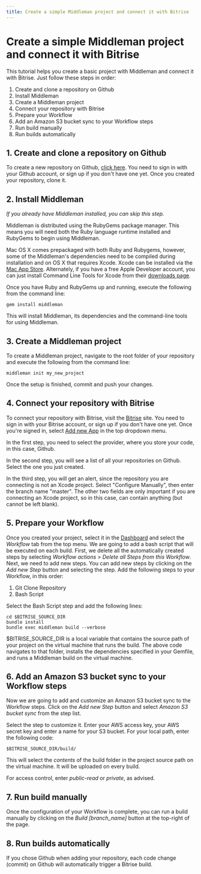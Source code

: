 ```yaml
---
title: Create a simple Middleman project and connect it with Bitrise
---
```


# Create a simple Middleman project and connect it with Bitrise

This tutorial helps you create a basic project with Middleman and connect it with Bitrise. Just follow these steps in order:

1. Create and clone a repository on Github
2. Install Middleman
3. Create a Middleman project
4. Connect your repository with Bitrise
5. Prepare your Workflow
6. Add an Amazon S3 bucket sync to your Workflow steps
7. Run build manually
8. Run builds automatically

## 1. Create and clone a repository on Github

To create a new repository on Github, [click here](https://github.com/repositories/new). You need to sign in with your Github account, or sign up if you don't have one yet. Once you created your repository, clone it.

## 2. Install Middleman

*If you already have Middleman installed, you can skip this step.*

Middleman is distributed using the RubyGems package manager. This means you will need both the Ruby language runtime installed and RubyGems to begin using Middleman.

Mac OS X comes prepackaged with both Ruby and Rubygems, however, some of the Middleman's dependencies need to be compiled during installation and on OS X that requires Xcode. Xcode can be installed via the [Mac App Store](http://itunes.apple.com/us/app/xcode/id497799835?ls=1&mt=12). Alternately, if you have a free Apple Developer account, you can just install Command Line Tools for Xcode from their [downloads page](https://developer.apple.com/downloads/index.action).

Once you have Ruby and RubyGems up and running, execute the following from the command line:

	gem install middleman

This will install Middleman, its dependencies and the command-line tools for using Middleman.

## 3. Create a Middleman project

To create a Middleman project, navigate to the root folder of your repository and execute the following from the command line:

	middleman init my_new_project

Once the setup is finished, commit and push your changes.

## 4. Connect your repository with Bitrise

To connect your repository with Bitrise, visit the [Bitrise](http://www.bitrise.io/) site. You need to sign in with your Bitrise account, or sign up if you don't have one yet. Once you're signed in, select [Add new App](http://www.bitrise.io/apps/add) in the top dropdown menu.

In the first step, you need to select the provider, where you store your code, in this case, Github.

In the second step, you will see a list of all your repositories on Github. Select the one you just created.

In the third step, you will get an alert, since the repository you are connecting is not an Xcode project. Select "Configure Manually", then enter the branch name "master". The other two fields are only important if you are connecting an Xcode project, so in this case, can contain anything (but cannot be left blank).

## 5. Prepare your Workflow

Once you created your project, select it in the [Dashboard](http://www.bitrise.io/dashboard) and select the *Workflow* tab from the top menu. We are going to add a bash script that will be executed on each build. First, we delete all the automatically created steps by selecting *Workflow actions > Delete all Steps from this Workflow*. Next, we need to add new steps. You can add new steps by clicking on the *Add new Step* button and selecting the step. Add the following steps to your Workflow, in this order:

1. Git Clone Repository
2. Bash Script

Select the Bash Script step and add the following lines:

	cd $BITRISE_SOURCE_DIR
	bundle install
	bundle exec middleman build --verbose

$BITRISE_SOURCE_DIR is a local variable that contains the source path of your project on the virtual machine that runs the build. The above code navigates to that folder, installs the dependencies specified in your Gemfile, and runs a Middleman build on the virtual machine.

## 6. Add an Amazon S3 bucket sync to your Workflow steps

Now we are going to add and customize an Amazon S3 bucket sync to the Workflow steps. Click on the *Add new Step* button and select *Amazon S3 bucket sync* from the step list.

Select the step to customize it. Enter your AWS access key, your AWS secret key and enter a name for your S3 bucket. For your local path, enter the following code:

	$BITRISE_SOURCE_DIR/build/

This will select the *contents* of the build folder in the project source path on the virtual machine. It will be uploaded on every build.

For access control, enter *public-read* or *private*, as advised.

## 7. Run build manually

Once the configuration of your Workflow is complete, you can run a build manually by clicking on the *Build [branch_name]* button at the top-right of the page.

## 8. Run builds automatically

If you chose Github when adding your repository, each code change (commit) on Github will automatically trigger a Bitrise build.